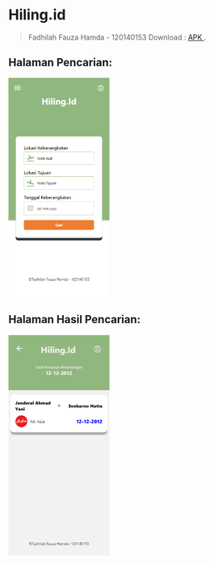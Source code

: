 # Hiling.id
>Fadhilah Fauza Hamda - 120140153
Download : <a href="https://expo.dev/artifacts/eas/86ZNBFU2t5rACKVxpzqqXh.aab">APK </a>.

## Halaman Pencarian:
<img src="assets/home.png" width="200px">

## Halaman Hasil Pencarian:
<img src="assets/hasil.png" width="200px">
